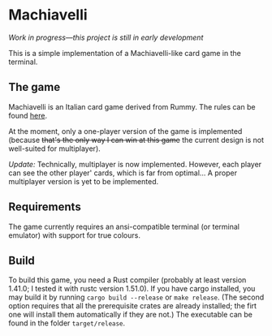 # Machiavelli

*Work in progress—this project is still in early development*

This is a simple implementation of a Machiavelli-like card game in the terminal. 

## The game

Machiavelli is an Italian card game derived from Rummy. The rules can be found [here](https://gamerules.com/rules/machiavelli-card-game/).

At the moment, only a one-player version of the game is implemented (because ~~that's the only way I can win at this game~~ the current design is not well-suited for multiplayer). 

*Update:* Technically, multiplayer is now implemented. However, each player can see the other player' cards, which is far from optimal... A proper multiplayer version is yet to be implemented.

## Requirements

The game currently requires an ansi-compatible terminal (or terminal emulator) with support for true colours.

## Build

To build this game, you need a Rust compiler (probably at least version 1.41.0; I tested it with rustc version 1.51.0). If you have cargo installed, you may build it by running `cargo build --release` or `make release`. (The second option requires that all the prerequisite crates are already installed; the firt one will install them automatically if they are not.) The executable can be found in the folder `target/release`. 
